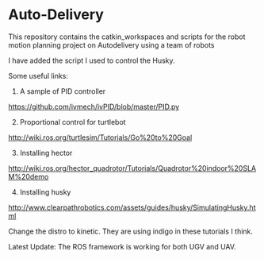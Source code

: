 # Auto-Delivery
This repository contains the catkin_workspaces and scripts for the robot motion planning project on Autodelivery using a team of robots

I have added the script I used to control the Husky.

Some useful links:
1. A sample of PID controller

https://github.com/ivmech/ivPID/blob/master/PID.py

2. Proportional control for turtlebot

http://wiki.ros.org/turtlesim/Tutorials/Go%20to%20Goal

3. Installing hector

http://wiki.ros.org/hector_quadrotor/Tutorials/Quadrotor%20indoor%20SLAM%20demo

4. Installing husky

http://www.clearpathrobotics.com/assets/guides/husky/SimulatingHusky.html

Change the distro to kinetic. They are using indigo in these tutorials I think.

Latest Update: The ROS framework is working for both UGV and UAV.
